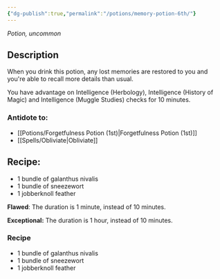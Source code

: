 ```yaml
---
{"dg-publish":true,"permalink":"/potions/memory-potion-6th/"}
---
```


*Potion, uncommon* 

## Description

When you drink this potion, any lost memories are restored to you and you're able to recall more details than usual. 

You have advantage on Intelligence (Herbology), Intelligence (History of Magic) and Intelligence (Muggle Studies) checks for 10 minutes.

### Antidote to: 
- [[Potions/Forgetfulness Potion (1st)\|Forgetfulness Potion (1st)]]
- [[Spells/Obliviate\|Obliviate]]

## Recipe:

- 1 bundle of galanthus nivalis
- 1 bundle of sneezewort
- 1 jobberknoll feather

**Flawed**:
The duration is 1 minute, instead of 10 minutes.

**Exceptional:** 
The duration is 1 hour, instead of 10 minutes.

### Recipe
* 1 bundle of galanthus nivalis
* 1 bundle of sneezewort
* 1 jobberknoll feather